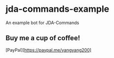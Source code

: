 # jda-commands-example
An example bot for JDA-Commands

## Buy me a cup of coffee!
[PayPal][https://paypal.me/yangyang200]
